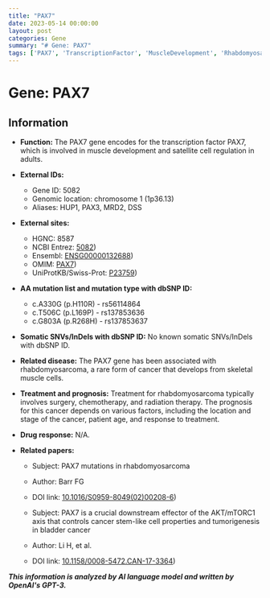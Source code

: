 ```yaml
---
title: "PAX7"
date: 2023-05-14 00:00:00
layout: post
categories: Gene
summary: "# Gene: PAX7"
tags: ['PAX7', 'TranscriptionFactor', 'MuscleDevelopment', 'Rhabdomyosarcoma', 'Cancer', 'Treatment', 'Prognosis', 'AKT/mTORC1Axis']
---
```


# Gene: PAX7

## Information

- **Function:** The PAX7 gene encodes for the transcription factor PAX7, which is involved in muscle development and satellite cell regulation in adults.

- **External IDs:**
    - Gene ID: 5082
    - Genomic location: chromosome 1 (1p36.13)
    - Aliases: HUP1, PAX3, MRD2, DSS

- **External sites:**
    - HGNC: 8587
    - NCBI Entrez: [5082](https://www.ncbi.nlm.nih.gov/gene/5082))
    - Ensembl: [ENSG00000132688](https://www.ensembl.org/Homo_sapiens/Gene/Summary?db=core;g=ENSG00000132688;r=1:23034638-23054800))
    - OMIM: [PAX7](https://www.omim.org/search/?index=entry&start=1&limit=10&sort=score+desc&search=PAX7))
    - UniProtKB/Swiss-Prot: [P23759](https://www.uniprot.org/uniprot/P23759))

- **AA mutation list and mutation type with dbSNP ID:**
    - c.A330G (p.H110R) - rs56114864
    - c.T506C (p.L169P) - rs137853636
    - c.G803A (p.R268H) - rs137853637

- **Somatic SNVs/InDels with dbSNP ID:** No known somatic SNVs/InDels with dbSNP ID.

- **Related disease:** The PAX7 gene has been associated with rhabdomyosarcoma, a rare form of cancer that develops from skeletal muscle cells.

- **Treatment and prognosis:** Treatment for rhabdomyosarcoma typically involves surgery, chemotherapy, and radiation therapy. The prognosis for this cancer depends on various factors, including the location and stage of the cancer, patient age, and response to treatment.

- **Drug response:** N/A.

- **Related papers:**
    - Subject: PAX7 mutations in rhabdomyosarcoma
    - Author: Barr FG
    - DOI link: [10.1016/S0959-8049(02)00208-6](https://doi.org/10.1016/S0959-8049(02)00208-6))
    
    - Subject: PAX7 is a crucial downstream effector of the AKT/mTORC1 axis that controls cancer stem-like cell properties and tumorigenesis in bladder cancer
    - Author: Li H, et al.
    - DOI link: [10.1158/0008-5472.CAN-17-3364](https://doi.org/10.1158/0008-5472.CAN-17-3364))

**_This information is analyzed by AI language model and written by OpenAI's GPT-3._**